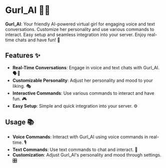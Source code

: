 # Gurl_AI 🤖💬

**Gurl_AI**: Your friendly AI-powered virtual girl for engaging voice and text conversations. Customize her personality and use various commands to interact. Easy setup and seamless integration into your server. Enjoy real-time chats and have fun! 🎉

## Features ✨

- **Real-Time Conversations**: Engage in voice and text chats with Gurl_AI. 🗣️💬
- **Customizable Personality**: Adjust her personality and mood to your liking. 🎭
- **Interactive Commands**: Use various commands to interact and have fun. 🎮
- **Easy Setup**: Simple and quick integration into your server. ⚙️

## Usage 📚

- **Voice Commands**: Interact with Gurl_AI using voice commands in real-time. 🎙️
- **Text Commands**: Use text commands to chat and interact. 💬
- **Customization**: Adjust Gurl_AI's personality and mood through settings. 🎛️
